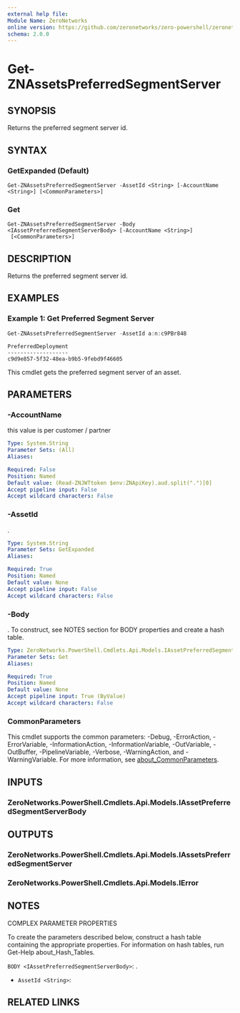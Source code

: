 ```yaml
---
external help file:
Module Name: ZeroNetworks
online version: https://github.com/zeronetworks/zero-powershell/zeronetworks/get-znassetspreferredsegmentserver
schema: 2.0.0
---
```


# Get-ZNAssetsPreferredSegmentServer

## SYNOPSIS
Returns the preferred segment server id.

## SYNTAX

### GetExpanded (Default)
```
Get-ZNAssetsPreferredSegmentServer -AssetId <String> [-AccountName <String>] [<CommonParameters>]
```

### Get
```
Get-ZNAssetsPreferredSegmentServer -Body <IAssetPreferredSegmentServerBody> [-AccountName <String>]
 [<CommonParameters>]
```

## DESCRIPTION
Returns the preferred segment server id.

## EXAMPLES

### Example 1: Get Preferred Segment Server
```powershell
Get-ZNAssetsPreferredSegmentServer -AssetId a:n:c9PBr848
```

```output
PreferredDeployment
-------------------
c9d9e857-5f32-48ea-b9b5-9febd9f46605
```

This cmdlet gets the preferred segment server of an asset.

## PARAMETERS

### -AccountName
this value is per customer / partner

```yaml
Type: System.String
Parameter Sets: (All)
Aliases:

Required: False
Position: Named
Default value: (Read-ZNJWTtoken $env:ZNApiKey).aud.split(".")[0]
Accept pipeline input: False
Accept wildcard characters: False
```

### -AssetId
.

```yaml
Type: System.String
Parameter Sets: GetExpanded
Aliases:

Required: True
Position: Named
Default value: None
Accept pipeline input: False
Accept wildcard characters: False
```

### -Body
.
To construct, see NOTES section for BODY properties and create a hash table.

```yaml
Type: ZeroNetworks.PowerShell.Cmdlets.Api.Models.IAssetPreferredSegmentServerBody
Parameter Sets: Get
Aliases:

Required: True
Position: Named
Default value: None
Accept pipeline input: True (ByValue)
Accept wildcard characters: False
```

### CommonParameters
This cmdlet supports the common parameters: -Debug, -ErrorAction, -ErrorVariable, -InformationAction, -InformationVariable, -OutVariable, -OutBuffer, -PipelineVariable, -Verbose, -WarningAction, and -WarningVariable. For more information, see [about_CommonParameters](http://go.microsoft.com/fwlink/?LinkID=113216).

## INPUTS

### ZeroNetworks.PowerShell.Cmdlets.Api.Models.IAssetPreferredSegmentServerBody

## OUTPUTS

### ZeroNetworks.PowerShell.Cmdlets.Api.Models.IAssetsPreferredSegmentServer

### ZeroNetworks.PowerShell.Cmdlets.Api.Models.IError

## NOTES

COMPLEX PARAMETER PROPERTIES

To create the parameters described below, construct a hash table containing the appropriate properties. For information on hash tables, run Get-Help about_Hash_Tables.


`BODY <IAssetPreferredSegmentServerBody>`: .
  - `AssetId <String>`: 

## RELATED LINKS

